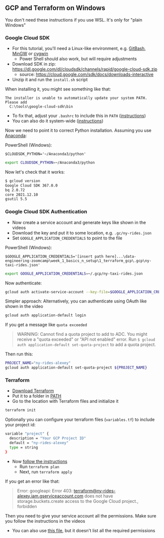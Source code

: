 ## GCP and Terraform on Windows

You don't need these instructions if you use WSL. It's only for "plain Windows" 

### Google Cloud SDK

* For this tutorial, you'll need a Linux-like environment, e.g. [GitBash](https://gitforwindows.org/), [MinGW](https://www.mingw-w64.org/) or [cygwin](https://www.cygwin.com/)
  * Power Shell should also work, but will require adjustments 
* Download SDK in zip: https://dl.google.com/dl/cloudsdk/channels/rapid/google-cloud-sdk.zip
  * source: https://cloud.google.com/sdk/docs/downloads-interactive
* Unzip it and run the `install.sh` script

When installing it, you might see something like that:

```
The installer is unable to automatically update your system PATH. Please add
  C:\tools\google-cloud-sdk\bin
```

* To fix that, adjust your `.bashrc` to include this in `PATH` ([instructions](https://unix.stackexchange.com/questions/26047/how-to-correctly-add-a-path-to-path))
* You can also do it system-wide ([instructions](https://gist.github.com/nex3/c395b2f8fd4b02068be37c961301caa7))

Now we need to point it to correct Python installation. Assuming you use [Anaconda](https://www.anaconda.com/products/individual):

PowerShell (Windows):
```shell
$CLOUDSDK_PYTHON='~/Anaconda3/python'
```

```bash
export CLOUDSDK_PYTHON=~/Anaconda3/python
```

Now let's check that it works:

```bash
$ gcloud version
Google Cloud SDK 367.0.0
bq 2.0.72
core 2021.12.10
gsutil 5.5
```

### Google Cloud SDK Authentication 

* Now create a service account and generate keys like shown in the videos
* Download the key and put it to some location, e.g. `.gc/ny-rides.json`
* Set `GOOGLE_APPLICATION_CREDENTIALS` to point to the file

PowerShell (Windows):
```shell
$GOOGLE_APPLICATION_CREDENTIALS='[insert path here]...\data-engineering-zoomcamp\week_1_basics_n_setup\1_terraform_gcp\.gcp\ny-taxi-rides.json'
```

```bash
export GOOGLE_APPLICATION_CREDENTIALS=~/.gcp/ny-taxi-rides.json
```

Now authenticate: 

```bash
gcloud auth activate-service-account --key-file=$GOOGLE_APPLICATION_CREDENTIALS
```

Simpler approach:
Alternatively, you can authenticate using OAuth like shown in the video

```bash
gcloud auth application-default login
```

If you get a message like `quota exceeded`

> WARNING:
> Cannot find a quota project to add to ADC. You might receive a "quota exceeded" or "API not enabled" error. 
> Run `$ gcloud auth application-default set-quota-project` to add a quota project.

Then run this:

```bash
PROJECT_NAME="ny-rides-alexey"
gcloud auth application-default set-quota-project ${PROJECT_NAME}
```


### Terraform 

* [Download Terraform](https://www.terraform.io/downloads)
* Put it to a folder in [PATH](https://gist.github.com/nex3/c395b2f8fd4b02068be37c961301caa7)
* Go to the location with Terraform files and initialize it

```bash
terraform init
```

Optionally you can configure your terraform files (`variables.tf`) to include your project id:

```bash
variable "project" {
  description = "Your GCP Project ID"
  default = "ny-rides-alexey"
  type = string
}
```

* Now [follow the instructions](1_terraform_overview.md#execution-steps)
  * Run `terraform plan`
  * Next, run `terraform apply`

If you get an error like that:

> Error: googleapi: Error 403: terraform@ny-rides-alexey.iam.gserviceaccount.com does not have
> storage.buckets.create access to the Google Cloud project., forbidden


Then you need to give your service account all the permissions. Make sure you follow the instructions in the videos 

* You can also use [this file](https://docs.google.com/document/d/e/2PACX-1vSZapy7gIj0TP-EFzub2OpAlAkuifGEVJ4XpkA1RvxZ45NjiQi29b6OhLuetdXXHWAn2lbbKxnbzMdd/pub), but it doesn't list all the required permissions

